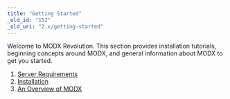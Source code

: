 ```yaml
---
title: "Getting Started"
_old_id: "152"
_old_uri: "2.x/getting-started"
---
```


 Welcome to MODX Revolution. This section provides installation tutorials, beginning concepts around MODX, and general information about MODX to get you started.

1. [Server Requirements](getting-started/server-requirements)
2. [Installation](getting-started/installation)
3. [An Overview of MODX](getting-started/an-overview-of-modx)